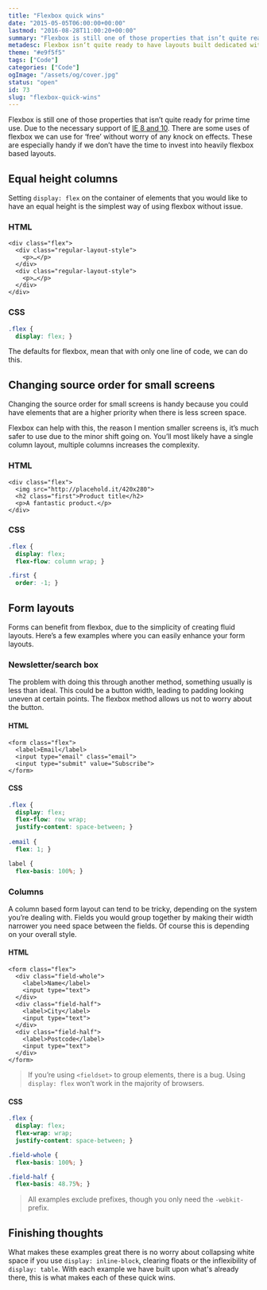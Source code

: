 ```yaml
---
title: "Flexbox quick wins"
date: "2015-05-05T06:00:00+00:00"
lastmod: "2016-08-28T11:00:20+00:00"
summary: "Flexbox is still one of those properties that isn’t quite ready for prime time use. Due to the necessary support of IE 8 and 10. There are some uses of flexbox we can use for ‘free’ without worry of any knock on effects. These are especially handy if we don’t have the time to invest into heavily flexbox based layouts."
metadesc: Flexbox isn‘t quite ready to have layouts built dedicated with it. There are some uses with flexbox we can apply without worry of what will impact other browsers."
theme: "#e9f5f5"
tags: ["Code"]
categories: ["Code"]
ogImage: "/assets/og/cover.jpg"
status: "open"
id: 73
slug: "flexbox-quick-wins"
---
```


Flexbox is still one of those properties that isn’t quite ready for prime time use. Due to the necessary support of [IE 8 and 10](http://caniuse.com/#search=flexbox). There are some uses of flexbox we can use for ‘free’ without worry of any knock on effects. These are especially handy if we don’t have the time to invest into heavily flexbox based layouts. 

## Equal height columns
Setting `display: flex` on the container of elements that you would like to have an equal height is the simplest way of using flexbox without issue.

### HTML
```markup
<div class="flex">
  <div class="regular-layout-style">
    <p>…</p>
  </div>
  <div class="regular-layout-style">
    <p>…</p>
  </div>
</div>
```

### CSS
```css
.flex {
  display: flex; }
```

The defaults for flexbox, mean that with only one line of code, we can do this.

## Changing source order for small screens
Changing the source order for small screens is handy because you could have elements that are a higher priority when there is less screen space. 

Flexbox can help with this, the reason I mention smaller screens is, it’s much safer to use due to the minor shift going on. You’ll most likely have a single column layout, multiple columns increases the complexity.

### HTML
```markup
<div class="flex">
  <img src="http://placehold.it/420x280">
  <h2 class="first">Product title</h2>
  <p>A fantastic product.</p>
</div>
```

### CSS
```css
.flex {
  display: flex;
  flex-flow: column wrap; }

.first {
  order: -1; }
```

## Form layouts
Forms can benefit from flexbox, due to the simplicity of creating fluid layouts. Here’s a few examples where you can easily enhance your form layouts.

### Newsletter/search box
The problem with doing this through another method, something usually is less than ideal. This could be a button width, leading to padding looking uneven at certain points. The flexbox method allows us not to worry about the button.

#### HTML
```markup
<form class="flex">
  <label>Email</label>
  <input type="email" class="email">
  <input type="submit" value="Subscribe">
</form>
```

#### CSS
```css
.flex {
  display: flex;
  flex-flow: row wrap;
  justify-content: space-between; }
  
.email {
  flex: 1; }

label {
  flex-basis: 100%; }
```

### Columns
A column based form layout can tend to be tricky, depending on the system you’re dealing with. Fields you would group together by making their width narrower you need space between the fields. Of course this is depending on your overall style.

#### HTML
```markup
<form class="flex">
  <div class="field-whole">
    <label>Name</label>
    <input type="text">
  </div>
  <div class="field-half">
    <label>City</label>
    <input type="text">
  </div>
  <div class="field-half">
    <label>Postcode</label>
    <input type="text">
  </div>
</form>
```

> If you’re using `<fieldset>` to group elements, there is a bug. Using `display: flex` won’t work in the majority of browsers.

#### CSS
```css
.flex {
  display: flex;
  flex-wrap: wrap;
  justify-content: space-between; }

.field-whole {
  flex-basis: 100%; }

.field-half {
  flex-basis: 48.75%; }
```

> All examples exclude prefixes, though you only need the `-webkit-` prefix.

## Finishing thoughts
What makes these examples great there is no worry about collapsing white space if you use `display: inline-block`, clearing floats or the inflexibility of `display: table`. With each example we have built upon what's already there, this is what makes each of these quick wins.